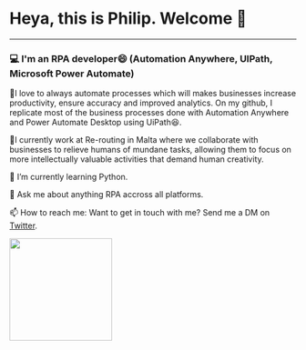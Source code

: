 # Heya, this is Philip. Welcome 👋
------------------------------------------------------------------------------


### 💻 I'm an RPA developer😄 (Automation Anywhere, UIPath, Microsoft Power Automate)


💎I love to always automate processes which will makes businesses increase productivity, ensure accuracy and improved analytics. On my github, I replicate most of the business processes done with Automation Anywhere and Power Automate Desktop using UiPath😆. 

💎I currently work at Re-routing in Malta where we collaborate with businesses to relieve humans of mundane tasks, allowing them to focus on more intellectually valuable activities that demand human creativity.

🌱 I’m currently learning Python.

💬 Ask me about anything RPA accross all platforms.

📫 How to reach me: Want to get in touch with me? Send me a DM on [Twitter](https://twitter.com/phhilcho).

<img height="180em" src="https://github-readme-stats.vercel.app/api?username=philkam&show_icons=true&hide_border=true&&count_private=true&include_all_commits=true" />

<!--
### Hi there 👋


**philkam/philkam** is a ✨ _special_ ✨ repository because its `README.md` (this file) appears on your GitHub profile.

Here are some ideas to get you started:

- 🔭 I’m currently working on ...
- 🌱 I’m currently learning ...
- 👯 I’m looking to collaborate on ...
- 🤔 I’m looking for help with ...
- 💬 Ask me about ...
- 📫 How to reach me: ...
- 😄 Pronouns: ...
- ⚡ Fun fact: ...
-->
